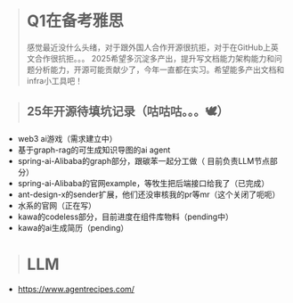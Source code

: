 > # Q1在备考雅思
> 感觉最近没什么头绪，对于跟外国人合作开源很抗拒，对于在GitHub上英文合作很抗拒。。。 2025希望多沉淀多产出，提升写文档能力架构能力和问题分析能力，开源可能贡献少了，今年一直都在实习。希望能多产出文档和infra小工具吧！


> ## 25年开源待填坑记录（咕咕咕。。。🕊）
- web3 ai游戏（需求建立中）
- 基于graph-rag的可生成知识导图的ai agent
- spring-ai-Alibaba的graph部分，跟碳苯一起分工做（ 目前负责LLM节点部分）
- spring-ai-Alibaba的官网example，等牧生把后端接口给我了（已完成）
- ant-design-x的sender扩展，他们还没审核我的pr等mr（这个关闭了呃呃）
- 水系的官网（正在写）
- kawa的codeless部分，目前进度在组件库物料（pending中）
- kawa的ai生成简历（pending）

> # LLM
- https://www.agentrecipes.com/
